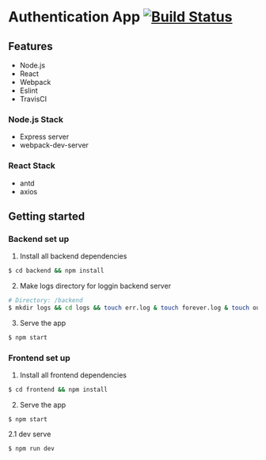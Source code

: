# Authentication App  [![Build Status](https://travis-ci.org/estrella-kim/react-todo.svg?branch=master)](https://travis-ci.org/estrella-kim/react-todo)

## Features

* Node.js
* React
* Webpack
* Eslint
* TravisCI

### Node.js Stack

- Express server
- webpack-dev-server

### React Stack
- antd
- axios

## Getting started

### Backend set up
1. Install all backend dependencies
```bash
$ cd backend && npm install
```

2. Make logs directory for loggin backend server
```bash
# Directory: /backend
$ mkdir logs && cd logs && touch err.log & touch forever.log & touch out.log 
```

3. Serve the app
```bash
$ npm start
```
### Frontend set up
1. Install all frontend dependencies
```bash
$ cd frontend && npm install
```

2. Serve the app
 
```
$ npm start
```
2.1 dev serve

```
$ npm run dev
```
